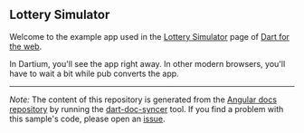 ## Lottery Simulator

Welcome to the example app used in the
[Lottery Simulator](https://webdev-dartlang-org-dev.firebaseapp.com/codelabs/angular_components) page
of [Dart for the web](https://webdev-dartlang-org-dev.firebaseapp.com).

In Dartium, you'll see the app right away. In other modern browsers,
you'll have to wait a bit while pub converts the app.

---

*Note:* The content of this repository is generated from the
[Angular docs repository][docs repo] by running the
[dart-doc-syncer](//github.com/dart-lang/dart-doc-syncer) tool.
If you find a problem with this sample's code, please open an [issue][].

[docs repo]: //github.com/dart-lang/site-webdev/tree/5-dev/examples/acx/lottery
[issue]: //github.com/dart-lang/site-webdev/issues/new?title=[5-dev]%20examples/acx/lottery
